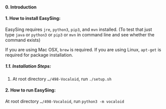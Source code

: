 #### 0. Introduction



#### 1. How to install EasySing:

EasySing requires `jre`, `python3`, `pip3`, and `mvn` installed. (To test that just type `java` or `python3` or `pip3` or `mvn` in command line and see whether the command exists)

If you are using Mac OSX, `brew` is required. If you are using Linux, `apt-get` is required for package installation. 

##### 1.1. Installation Steps:

1. At root directory `…/498-Vocaloid`,  run `./setup.sh` 

#### 2. How to run EasySing:

At root directory `…/498-Vocaloid`,  run `python3 -m vocaloid`